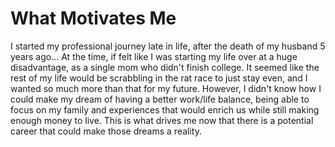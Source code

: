 # What Motivates Me
I started my professional journey late in life, after the death of my husband 5 years ago... At the time, if felt like I was starting my life over at a huge disadvantage, as a single mom who didn't finish college.  It seemed like the rest of my life would be scrabbling in the rat race to just stay even, and I wanted so much more than that for my future.  However, I didn't know how I could make my dream of having a better work/life balance, being able to focus on my family and experiences that would enrich us while still making enough money to live.  This is what drives me now that there is a potential career that could make those dreams a reality.
